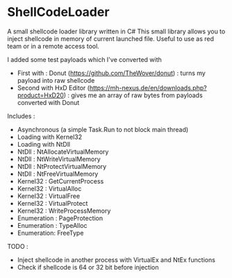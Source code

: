 # ShellCodeLoader
A small shellcode loader library written in C#
This small library allows you to inject shellcode in memory of current launched file. 
Useful to use as red team or in a remote access tool.

I added some test payloads which I've converted with 
* First with : Donut (https://github.com/TheWover/donut) : turns my payload into raw shellcode
* Second with HxD Editor (https://mh-nexus.de/en/downloads.php?product=HxD20) : gives me an array of raw bytes from payloads converted with Donut


Includes : 

* Asynchronous (a simple Task.Run to not block main thread)
* Loading with Kernel32
* Loading with NtDll
* NtDll : NtAllocateVirtualMemory
* NtDll : NtWriteVirtualMemory
* NtDll : NtProtectVirtualMemory
* NtDll : NtFreeVirtualMemory
* Kernel32 : GetCurrentProcess
* Kernel32 : VirtualAlloc
* Kernel32 : VirtualFree
* Kernel32 : VirtualProtect
* Kernel32 : WriteProcessMemory
* Enumeration : PageProtection
* Enumeration : TypeAlloc
* Enumeration: FreeType

TODO :
* Inject shellcode in another process with VirtualEx and NtEx functions
* Check if shellcode is 64 or 32 bit before injection
